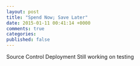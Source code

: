 ```yaml
---
layout: post
title: "Spend Now; Save Later"
date: 2015-01-11 00:41:14 +0000
comments: true
categories: 
published: false
---
```

Source Control
Deployment
Still working on testing
